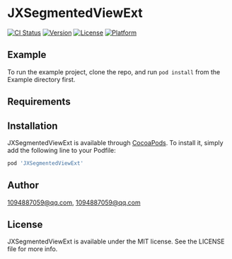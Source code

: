 # JXSegmentedViewExt

[![CI Status](https://img.shields.io/travis/1094887059@qq.com/JXSegmentedViewExt.svg?style=flat)](https://travis-ci.org/1094887059@qq.com/JXSegmentedViewExt)
[![Version](https://img.shields.io/cocoapods/v/JXSegmentedViewExt.svg?style=flat)](https://cocoapods.org/pods/JXSegmentedViewExt)
[![License](https://img.shields.io/cocoapods/l/JXSegmentedViewExt.svg?style=flat)](https://cocoapods.org/pods/JXSegmentedViewExt)
[![Platform](https://img.shields.io/cocoapods/p/JXSegmentedViewExt.svg?style=flat)](https://cocoapods.org/pods/JXSegmentedViewExt)

## Example

To run the example project, clone the repo, and run `pod install` from the Example directory first.

## Requirements

## Installation

JXSegmentedViewExt is available through [CocoaPods](https://cocoapods.org). To install
it, simply add the following line to your Podfile:

```ruby
pod 'JXSegmentedViewExt'
```

## Author

1094887059@qq.com, 1094887059@qq.com

## License

JXSegmentedViewExt is available under the MIT license. See the LICENSE file for more info.
